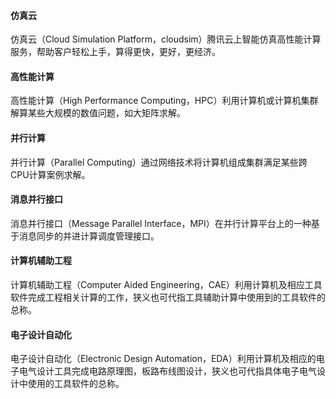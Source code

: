 #### 仿真云
仿真云（Cloud Simulation Platform，cloudsim）腾讯云上智能仿真高性能计算服务，帮助客户轻松上手，算得更快，更好，更经济。

#### 高性能计算
高性能计算（High Performance Computing，HPC）利用计算机或计算机集群解算某些大规模的数值问题，如大矩阵求解。

#### 并行计算
并行计算（Parallel Computing）通过网络技术将计算机组成集群满足某些跨CPU计算案例求解。

#### 消息并行接口
消息并行接口（Message Parallel Interface，MPI）在并行计算平台上的一种基于消息同步的并进计算调度管理接口。

#### 计算机辅助工程
计算机辅助工程（Computer Aided Engineering，CAE）利用计算机及相应工具软件完成工程相关计算的工作，狭义也可代指工具辅助计算中使用到的工具软件的总称。

#### 电子设计自动化
电子设计自动化（Electronic Design Automation，EDA）利用计算机及相应的电子电气设计工具完成电路原理图，板路布线图设计，狭义也可代指具体电子电气设计中使用的工具软件的总称。
